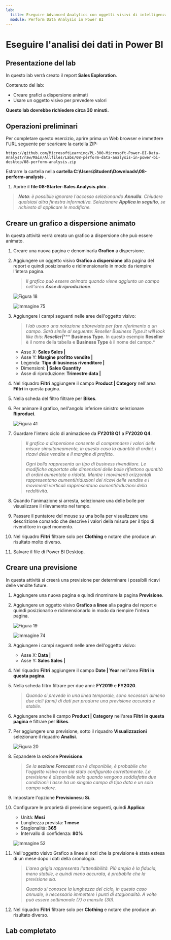 ```yaml
---
lab:
  title: Eseguire Advanced Analytics con oggetti visivi di intelligenza artificiale
  module: Perform Data Analysis in Power BI
---
```


# Eseguire l'analisi dei dati in Power BI

## Presentazione del lab

In questo lab verrà creato il report **Sales Exploration**.

Contenuto del lab:

- Creare grafici a dispersione animati
- Usare un oggetto visivo per prevedere valori

**Questo lab dovrebbe richiedere circa 30 minuti.**

## Operazioni preliminari

Per completare questo esercizio, aprire prima un Web browser e immettere l'URL seguente per scaricare la cartella ZIP:

`https://github.com/MicrosoftLearning/PL-300-Microsoft-Power-BI-Data-Analyst/raw/Main/Allfiles/Labs/08-perform-data-analysis-in-power-bi-desktop/08-perform-analysis.zip`

Estrarre la cartella nella **cartella C:\Users\Student\Downloads\08-perform-analysis** .

1. Aprire il **file 08-Starter-Sales Analysis.pbix** .

> ***Nota**: è possibile ignorare l'accesso selezionando **Annulla**. Chiudere qualsiasi altra finestra informativa. Selezionare **Applica in seguito**, se richiesto di applicare le modifiche.*

## Creare un grafico a dispersione animato

In questa attività verrà creato un grafico a dispersione che può essere animato.

1. Creare una nuova pagina e denominarla **Grafico** a dispersione.

1. Aggiungere un oggetto visivo **Grafico a dispersione** alla pagina del report e quindi posizionarlo e ridimensionarlo in modo da riempire l'intera pagina.

    > *Il grafico può essere animato quando viene aggiunto un campo nell'area **Asse di riproduzione**.*

     ![Figura 18](Linked_image_Files/10-perform-data-analysis-in-power-bi-desktop_image15.png)

     ![Immagine 75](Linked_image_Files/10-perform-data-analysis-in-power-bi-desktop_image16.png)

1. Aggiungere i campi seguenti nelle aree dell'oggetto visivo:

    > *I lab usano una notazione abbreviata per fare riferimento a un campo. Sarà simile al seguente: Reseller Business Type.It will look like this: **Reseller\|****** **Business Type.** In questo esempio **Reseller** è il nome della tabella e **Business Type** è il nome del campo.*

     - Asse X: **Sales Sales \|**
     - Asse Y: **Margine profitto vendite \|**
     - Legenda: **Tipo di business rivenditore \|**
     - Dimensioni: **\| Sales Quantity**
     - Asse di riproduzione: **Trimestre data \|**

1. Nel riquadro **Filtri** aggiungere il campo **Product \| Category** nell'area **Filtri** in questa pagina.

1. Nella scheda del filtro filtrare per **Bikes**.

1. Per animare il grafico, nell'angolo inferiore sinistro selezionare **Riproduci**.

    ![Figura 41](Linked_image_Files/10-perform-data-analysis-in-power-bi-desktop_image19.png)

1. Guardare l'intero ciclo di animazione da **FY2018 Q1** a **FY2020 Q4**.

    > *Il grafico a dispersione consente di comprendere i valori delle misure simultaneamente, in questo caso la quantità di ordini, i ricavi delle vendite e il margine di profitto.*
    > 
    > *Ogni bolla rappresenta un tipo di business rivenditore. Le modifiche apportate alle dimensioni delle bolle riflettono quantità di ordini aumentate o ridotte. Mentre i movimenti orizzontali rappresentano aumenti/riduzioni dei ricavi delle vendite e i movimenti verticali rappresentano aumenti/riduzioni della redditività.*

1. Quando l'animazione si arresta, selezionare una delle bolle per visualizzare il rilevamento nel tempo.

1. Passare il puntatore del mouse su una bolla per visualizzare una descrizione comando che descrive i valori della misura per il tipo di rivenditore in quel momento.

1. Nel riquadro **Filtri** filtrare solo per **Clothing** e notare che produce un risultato molto diverso.

1. Salvare il file di Power BI Desktop.

## Creare una previsione

In questa attività si creerà una previsione per determinare i possibili ricavi delle vendite future.

1. Aggiungere una nuova pagina e quindi rinominare la pagina **Previsione**.

1. Aggiungere un oggetto visivo **Grafico a linee** alla pagina del report e quindi posizionarlo e ridimensionarlo in modo da riempire l'intera pagina.

     ![Figura 19](Linked_image_Files/10-perform-data-analysis-in-power-bi-desktop_image21.png)

     ![Immagine 74](Linked_image_Files/10-perform-data-analysis-in-power-bi-desktop_image22.png)

1. Aggiungere i campi seguenti nelle aree dell'oggetto visivo:

     - Asse X: **Data \|**
     - Asse Y: **Sales Sales \|**

1. Nel riquadro **Filtri** aggiungere il campo **Date \| Year** nell'area **Filtri in questa pagina**.

1. Nella scheda filtro filtrare per due anni: **FY2019** e **FY2020**.

    > *Quando si prevede in una linea temporale, sono necessari almeno due cicli (anni) di dati per produrre una previsione accurata e stabile.*

1. Aggiungere anche il campo **Product \| Category** nell'area **Filtri in questa pagina** e filtrare per **Bikes**.

1. Per aggiungere una previsione, sotto il riquadro **Visualizzazioni** selezionare il riquadro **Analisi**.

     ![Figura 20](Linked_image_Files/10-perform-data-analysis-in-power-bi-desktop_image26.png)

1. Espandere la sezione **Previsione**.

    > *Se la **sezione Forecast** non è disponibile, è probabile che l'oggetto visivo non sia stato configurato correttamente. La previsione è disponibile solo quando vengono soddisfatte due condizioni: l'asse ha un singolo campo di tipo data e un solo campo valore.*

1. Impostare l'opzione **Previsione**su **Sì**.

1. Configurare le proprietà di previsione seguenti, quindi **Applica**:

    - Unità: **Mesi**
    - Lunghezza prevista: **1 mese**
    - Stagionalità: **365**
    - Intervallo di confidenza: **80%**

    ![Immagine 52](Linked_image_Files/10-perform-data-analysis-in-power-bi-desktop_image29.png)

1. Nell'oggetto visivo Grafico a linee si noti che la previsione è stata estesa di un mese dopo i dati della cronologia.

    > *L'area grigia rappresenta l'attendibilità. Più ampia è la fiducia, meno stabile, e quindi meno accurata, è probabile che la previsione sia.*
    >
    > *Quando si conosce la lunghezza del ciclo, in questo caso annuale, è necessario immettere i punti di stagionalità. A volte può essere settimanale (7) o mensile (30).*

1. Nel riquadro **Filtri** filtrare solo per **Clothing** e notare che produce un risultato diverso.

## Lab completato
